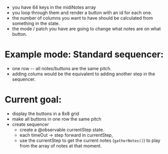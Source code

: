  - you have 64 keys in the midiNotes array
- you loop through them and render a button with an id for each one. 
- the number of columns you want to have should be calculated from something in the state. 
- the mode / patch you have are going to change what notes are on what button.

# Example mode: Standard sequencer:

- one row -- all notes/buttons are the same pitch. 
- adding colums would be the equivalent to adding another step in the sequencer. 


# Current goal:

- display the buttons in a 8x8 grid
- make all buttons in one row the same pitch
- create sequencer
  - create a @observable currentStep state.
  - each timeOut -> step forward in currentStep, 
  - use the currentStep to get the current notes (`gatherNotes()`) to play from the array of notes at that moment. 